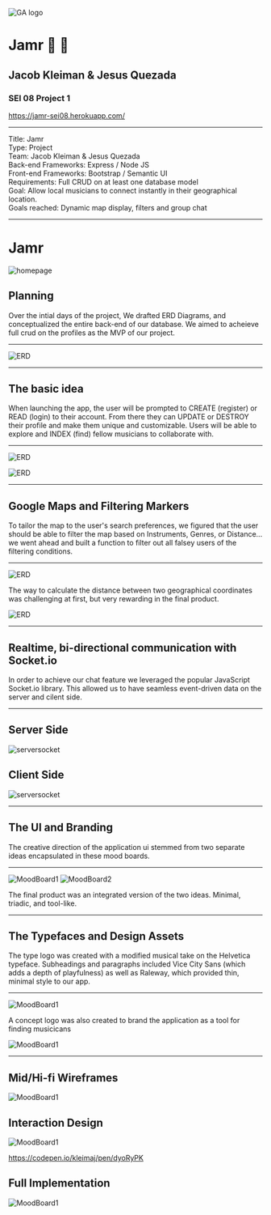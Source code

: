 ![GA logo](https://camo.githubusercontent.com/6ce15b81c1f06d716d753a61f5db22375fa684da/68747470733a2f2f67612d646173682e73332e616d617a6f6e6177732e636f6d2f70726f64756374696f6e2f6173736574732f6c6f676f2d39663838616536633963333837313639306533333238306663663535376633332e706e67)

# Jamr 🎵 🎸
## Jacob Kleiman & Jesus Quezada
### SEI 08 Project 1
https://jamr-sei08.herokuapp.com/

<hr>

Title: Jamr<br>
Type: Project<br>
Team: Jacob Kleiman & Jesus Quezada <br>
Back-end Frameworks: Express / Node JS <br>
Front-end Frameworks: Bootstrap / Semantic UI<br>
Requirements: Full CRUD on at least one database model <br>
Goal: Allow local musicians to connect instantly in their geographical location. <br>
Goals reached: Dynamic map display, filters and group chat <br>
<hr>

# Jamr
![homepage](jamrHomepage.jpg)

## Planning
Over the intial days of the project, We drafted ERD Diagrams, and conceptualized the entire back-end of our database. We aimed to acheieve full crud on the profiles as the MVP of our project.

<hr>

![ERD](documentation/ERD_Stretch.png)

<hr>

## The basic idea

When launching the app, the user will be prompted to CREATE (register) or READ (login) to their account. From there they can UPDATE or DESTROY their profile and make them unique and customizable. Users will be able to explore and INDEX (find) fellow musicians to collaborate with.

<hr>

![ERD](documentation/screenshots/lowfi.png)

![ERD](documentation/screenshots/lowfi2.png)


<hr>

## Google Maps and Filtering Markers

To tailor the map to the user's search preferences, we figured that the user should be able to filter the map based on Instruments, Genres, or Distance... we went ahead and built a function to filter out all falsey users of the filtering conditions.

<hr>

![ERD](documentation/screenshots/filter.png)

The way to calculate the distance between two geographical coordinates was challenging at first, but very rewarding in the final product.

![ERD](documentation/screenshots/distance.png)

<hr>

##  Realtime, bi-directional communication with Socket.io

In order to achieve our chat feature we leveraged the popular 
JavaScript Socket.io library. This allowed us to have seamless 
event-driven data on the server and cilent side. 

<hr>

## Server Side

![serversocket](documentation/screenshots/socketsServer.jpg)

## Client Side

![serversocket](documentation/screenshots/socketsClient.jpg)

<hr>

## The UI and Branding

The creative direction of the application ui stemmed from two separate ideas encapsulated in these mood boards.

<hr>

![MoodBoard1](documentation/screenshots/mood1.png)
![MoodBoard2](documentation/screenshots/mood2.png)

The final product was an integrated version of the two ideas. Minimal, triadic, and tool-like.

<hr>

## The Typefaces and Design Assets

The type logo was created with a modified musical take on the Helvetica typeface. Subheadings and paragraphs included Vice City Sans (which adds a depth of playfulness) as well as Raleway, which provided thin, minimal style to our app.

<hr>

![MoodBoard1](documentation/screenshots/types.png)

A concept logo was also created to brand the application as a tool for finding musicicans

![MoodBoard1](documentation/screenshots/logo2.png)

<hr>

## Mid/Hi-fi Wireframes

![MoodBoard1](documentation/screenshots/midwire.png)

## Interaction Design

![MoodBoard1](documentation/screenshots/animation.png)

https://codepen.io/kleimaj/pen/dyoRyPK

## Full Implementation

![MoodBoard1](documentation/screenshots/finalmap.png)
